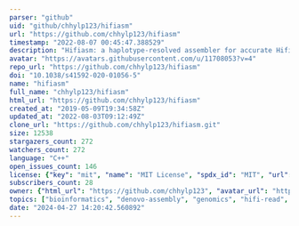 ```yaml
---
parser: "github"
uid: "github/chhylp123/hifiasm"
url: "https://github.com/chhylp123/hifiasm"
timestamp: "2022-08-07 00:45:47.388529"
description: "Hifiasm: a haplotype-resolved assembler for accurate Hifi reads "
avatar: "https://avatars.githubusercontent.com/u/11708053?v=4"
repo_url: "https://github.com/chhylp123/hifiasm"
doi: "10.1038/s41592-020-01056-5"
name: "hifiasm"
full_name: "chhylp123/hifiasm"
html_url: "https://github.com/chhylp123/hifiasm"
created_at: "2019-05-09T19:34:58Z"
updated_at: "2022-08-03T09:12:49Z"
clone_url: "https://github.com/chhylp123/hifiasm.git"
size: 12538
stargazers_count: 272
watchers_count: 272
language: "C++"
open_issues_count: 146
license: {"key": "mit", "name": "MIT License", "spdx_id": "MIT", "url": "https://api.github.com/licenses/mit", "node_id": "MDc6TGljZW5zZTEz"}
subscribers_count: 28
owner: {"html_url": "https://github.com/chhylp123", "avatar_url": "https://avatars.githubusercontent.com/u/11708053?v=4", "login": "chhylp123", "type": "User"}
topics: ["bioinformatics", "denovo-assembly", "genomics", "hifi-read", "pacbio"]
date: "2024-04-27 14:20:42.560892"
---
```

